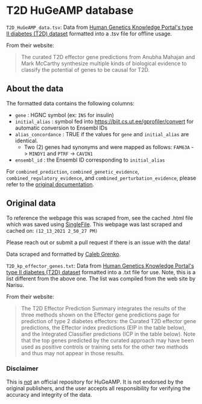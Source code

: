 # T2D HuGeAMP database
`T2D_HuGeAMP_data.tsv`: Data from [Human Genetics Knowledge Portal's type II diabetes (T2D) dataset](https://md.hugeamp.org/method.html?trait=t2d&dataset=mccarthy) formatted into a .tsv file for offline usage.

From their website:
>The curated T2D effector gene predictions from Anubha Mahajan and Mark McCarthy synthesize multiple kinds of biological evidence to classify the potential of genes to be causal for T2D.

## About the data
The formatted data contains the following columns:
* `gene` : HGNC symbol (ex: `INS` for insulin)
* `initial_alias` : symbol fed into https://biit.cs.ut.ee/gprofiler/convert for automatic conversion to Ensembl IDs
* `alias_concordance` : TRUE if the values for `gene` and `initial_alias` are identical. 
  *  Two (2) genes had synonyms and were mapped as follows: `FAM63A`	-> `MINDY1` and `PTRF`	-> `CAVIN1`
* `ensembl_id` : the Ensembl ID corresponding to `initial_alias` 

For `combined_prediction`, `combined_genetic_evidence`, `combined_regulatory_evidence`, and `combined_perturbation_evidence`, please refer to the [original documentation](http://3.208.176.209/sites/default/files/documents/effector_predictions_documentation.pdf).


## Original data
To reference the webpage this was scraped from, see the cached .html file which was saved using [SingleFile](https://github.com/gildas-lormeau/SingleFile). This webpage was last scraped and cached on: `(12_13_2021 2_50_27 PM)`

Please reach out or submit a pull request if there is an issue with the data!


Data scraped and formatted by [Caleb Grenko](mailto:cal.grenko@nih.gov).  

`T2D_kp_effector_genes.txt`: Data from [Human Genetics Knowledge Portal's type II diabetes (T2D) dataset](https://t2d.hugeamp.org/method.html?trait=t2d&dataset=egls) formatted into a .txt file for use. Note, this is a list different from the above one. The list was compiled from the web site by Narisu. 

From their website:
>The T2D Effector Prediction Summary integrates the results of the three methods shown on the Effector gene predictions page for prediction of type 2 diabetes effectors: the Curated T2D effector gene predictions, the Effector index predictions (EIP in the table below), and the Integrated Classifier predictions (ICP in the table below). Note that the top genes predicted by the curated approach may have been used as positive controls or training sets for the other two methods and thus may not appear in those results.


### Disclaimer
This is <ins>not</ins> an official repository for HuGeAMP. It is not endorsed by the original publishers, and the user accepts all responsibility for verifying the accuracy and integrity of the data. 

